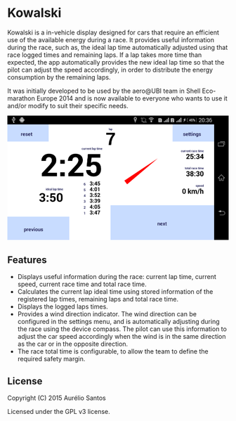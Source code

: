 # Kowalski

Kowalski is a in-vehicle display designed for cars that require an efficient use of the available energy during a race. It provides useful information during the race, such as, the ideal lap time automatically adjusted using that race logged times and remaining laps. If a lap takes more time than expected, the app automatically provides the new ideal lap time so that the pilot can adjust the speed accordingly, in order to distribute the energy consumption by the remaining laps.

It was initially developed to be used by the aero@UBI team in Shell Eco-marathon Europe 2014 and is now available to everyone who wants to use it and/or modify to suit their specific needs.

![](https://raw.githubusercontent.com/aurhe/kowalski/master/screen_capture.png)

## Features

- Displays useful information during the race: current lap time, current speed, current race time and total race time.
- Calculates the current lap ideal time using stored information of the registered lap times, remaining laps and total race time.
- Displays the logged laps times.
- Provides a wind direction indicator. The wind direction can be configured in the settings menu, and is automatically adjusting during the race using the device compass. The pilot can use this information to adjust the car speed accordingly when the wind is in the same direction as the car or in the opposite direction.
- The race total time is configurable, to allow the team to define the required safety margin.

## License

Copyright (C) 2015 Aurélio Santos

Licensed under the GPL v3 license.
